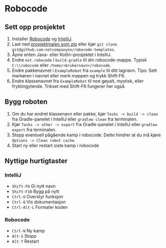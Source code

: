 # Robocode

## Sett opp prosjektet

1. Installer [Robocode](https://sourceforge.net/projects/robocode/files/latest/download) og [IntelliJ](https://www.jetbrains.com/idea/download/).
1. Last ned [prosjektmalen som zip](https://github.com/netcompanyno/robocode-templates/archive/master.zip) eller kjør `git clone git@github.com:netcompanyno/robocode-templates`.
1. Åpne enten Java- eller Kotlin-prosjektet i IntelliJ.
1. Endre `ext.robocode` i `build.gradle` til din robocode-mappe. Typisk `C:\\robocode` eller `/home/<brukernavn>/robocode`.
1. Endre pakkenavnet i `ExampleRobot` fra `example` til ditt lagnavn. Tips: Sett markøren i navnet eller merk mappen og trykk Shift-F6.
1. Endre klassenavnet fra `ExampleRobot` til noe gøyalt, mystisk, eller fryktingytende. Trikset med Shift-F6 fungerer her også.

## Bygg roboten

1. Om du har endret klassenavn eller pakke, kjør `Tasks -> build -> clean` fra Gradle-panelet i IntelliJ eller `gradlew clean` fra terminalen.
1. Kjør `Tasks -> other -> export` fra Gradle-panelet i IntelliJ eller `gradlew export` fra terminalen.
1. Stopp eventuell pågående kamp i robocode. Dette hindrer at du må kjøre `Options -> Clean robot cache`.
1. Start ny eller restart siste kamp i robocode

## Nyttige hurtigtaster

### IntelliJ
* `Shift-F6` Gi nytt navn
* `Shift-F10` Bygg på nytt
* `Ctrl-O` Overstyr funksjon
* `Ctrl-Q` Vis dokumentasjon
* `Ctrl-Alt-L` Formater koden

### Robocode
* `Ctrl-N` Ny kamp
* `Alt-S` Stopp
* `Alt-T` Restart
